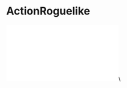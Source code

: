 # ActionRoguelike

<div>
<iframe src="//player.bilibili.com/player.html?aid=263247740&bvid=BV1Ke411N7M6&cid=907620843&page=1" scrolling="no" border="0" frameborder="no" framespacing="0" allowfullscreen="true"> </iframe>\
</div>
